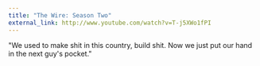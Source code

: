 ```yaml
---
title: "The Wire: Season Two"
external_link: http://www.youtube.com/watch?v=T-j5XWo1fPI
---
```

"We used to make shit in this country, build shit. Now we just put our hand in
the next guy's pocket."


